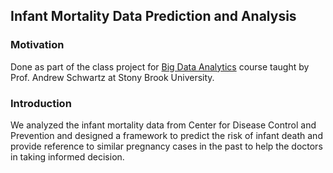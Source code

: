 ## Infant Mortality Data Prediction and Analysis

### Motivation
Done as part of the class project for [Big Data Analytics](http://www3.cs.stonybrook.edu/~has/CSE545/) course taught by Prof. Andrew Schwartz at Stony Brook University.

### Introduction

We analyzed the infant mortality data from Center for Disease Control and Prevention and designed a framework to predict the risk of infant death and provide reference to similar pregnancy cases in the past to help the doctors in taking informed decision.

